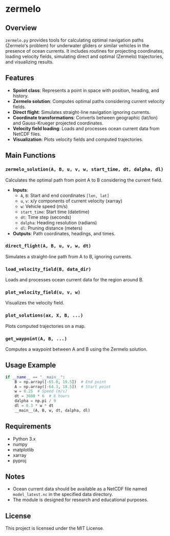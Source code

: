 # zermelo

## Overview

`zermelo.py` provides tools for calculating optimal navigation paths (Zermelo's problem) for underwater gliders or similar vehicles in the presence of ocean currents. It includes routines for projecting coordinates, loading velocity fields, simulating direct and optimal (Zermelo) trajectories, and visualizing results.

## Features

- **Spoint class**: Represents a point in space with position, heading, and history.
- **Zermelo solution**: Computes optimal paths considering current velocity fields.
- **Direct flight**: Simulates straight-line navigation ignoring currents.
- **Coordinate transformations**: Converts between geographic (lat/lon) and Gauss-Krueger projected coordinates.
- **Velocity field loading**: Loads and processes ocean current data from NetCDF files.
- **Visualization**: Plots velocity fields and computed trajectories.

## Main Functions

### `zermelo_solution(A, B, u, v, w, start_time, dt, dalpha, dl)`
Calculates the optimal path from point A to B considering the current field.

- **Inputs**:
  - `A`, `B`: Start and end coordinates `[lon, lat]`
  - `u`, `v`: x/y components of current velocity (xarray)
  - `w`: Vehicle speed (m/s)
  - `start_time`: Start time (datetime)
  - `dt`: Time step (seconds)
  - `dalpha`: Heading resolution (radians)
  - `dl`: Pruning distance (meters)
- **Outputs**: Path coordinates, headings, and times.

### `direct_flight(A, B, u, v, w, dt)`
Simulates a straight-line path from A to B, ignoring currents.

### `load_velocity_field(B, data_dir)`
Loads and processes ocean current data for the region around B.

### `plot_velocity_field(u, v, w)`
Visualizes the velocity field.

### `plot_solutions(ax, X, B, ...)`
Plots computed trajectories on a map.

### `get_waypoint(A, B, ...)`
Computes a waypoint between A and B using the Zermelo solution.

## Usage Example

```python
if __name__ == "__main__":
    B = np.array([-65.0, 19.5])  # End point
    A = np.array([-64.3, 18.5])  # Start point
    w = 0.25  # Speed (m/s)
    dt = 3600 * 6  # 6 hours
    dalpha = np.pi / 9
    dl = 0.3 * w * dt
    __main__(A, B, w, dt, dalpha, dl)
```

## Requirements

- Python 3.x
- numpy
- matplotlib
- xarray
- pyproj

## Notes

- Ocean current data should be available as a NetCDF file named `model_latest.nc` in the specified data directory.
- The module is designed for research and educational purposes.

## License

This project is licensed under the MIT License.
